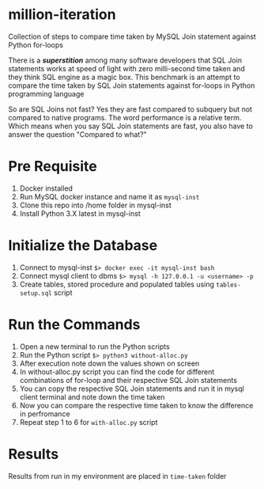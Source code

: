 # million-iteration
Collection of steps to compare time taken by MySQL Join statement against Python for-loops

There is a ***superstition*** among many software developers that SQL Join statements works at speed of light with zero milli-second time taken and they think SQL engine as a magic box. This benchmark is an attempt to compare the time taken by SQL Join statements against for-loops in Python programming language

So are SQL Joins not fast? Yes they are fast compared to subquery but not compared to native programs. The word performance is a relative term. Which means when you say SQL Join statements are fast, you also have to answer the question "Compared to what?"

# Pre Requisite 
1. Docker installed
2. Run MySQL docker instance and name it as `mysql-inst`
3. Clone this repo into /home folder in mysql-inst
4. Install Python 3.X latest in mysql-inst

# Initialize the Database
1. Connect to mysql-inst `$> docker exec -it mysql-inst bash`
2. Connect mysql client to dbms `$> mysql -h 127.0.0.1 -u <username> -p`
3. Create tables, stored procedure and populated tables using `tables-setup.sql` script 

# Run the Commands
1. Open a new terminal to run the Python scripts
2. Run the Python script `$> python3 without-alloc.py`
3. After execution note down the values shown on screen
4. In without-alloc.py script you can find the code for different combinations of for-loop and their respective SQL Join statements 
5. You can copy the respective SQL Join statements and run it in mysql client terminal and note down the time taken
6. Now you can compare the respective time taken to know the difference in perfromance
7. Repeat step 1 to 6 for `with-alloc.py` script

# Results
Results from run in my environment are placed in `time-taken` folder
